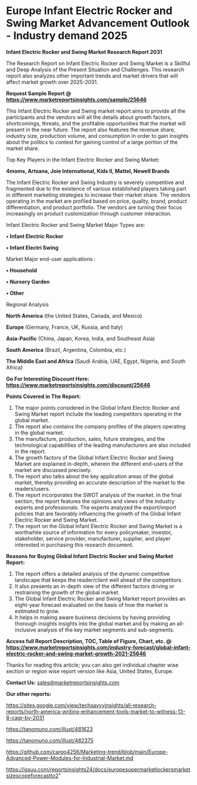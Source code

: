 # Europe Infant Electric Rocker and Swing Market Advancement Outlook - Industry demand 2025

<strong>Infant Electric Rocker and Swing Market Research Report 2031</strong>

The Research Report on Infant Electric Rocker and Swing Market is a Skillful and Deep Analysis of the Present Situation and Challenges. This research report also analyzes other important trends and market drivers that will affect market growth over 2025-2031.

<strong>Request Sample Report @ <a href=https://www.marketreportsinsights.com/sample/25646>https://www.marketreportsinsights.com/sample/25646</a></strong>

This Infant Electric Rocker and Swing market report aims to provide all the participants and the vendors will all the details about growth factors, shortcomings, threats, and the profitable opportunities that the market will present in the near future. The report also features the revenue share, industry size, production volume, and consumption in order to gain insights about the politics to contest for gaining control of a large portion of the market share.

Top Key Players in the Infant Electric Rocker and Swing Market:

<strong>4moms, Artsana, Joie International, Kids II, Mattel, Newell Brands</strong>

The Infant Electric Rocker and Swing Industry is severely competitive and fragmented due to the existence of various established players taking part in different marketing strategies to increase their market share. The vendors operating in the market are profiled based on price, quality, brand, product differentiation, and product portfolio. The vendors are turning their focus increasingly on product customization through customer interaction.

Infant Electric Rocker and Swing Market Major Types are:

<strong>• Infant Electric Rocker

• Infant Electri Swing</strong>

Market Major end-user applications :

<strong>• Household

• Nursery Garden

• Other</strong>

Regional Analysis

</u><strong><b>North America</b></strong> (the United States, Canada, and Mexico)

<strong><b>Europe </b></strong>(Germany, France, UK, Russia, and Italy)

<strong><b>Asia-Pacific</b></strong> (China, Japan, Korea, India, and Southeast Asia)

<strong><b>South America</b></strong> (Brazil, Argentina, Colombia, etc.)

<strong><b>The Middle East and Africa</b></strong> (Saudi Arabia, UAE, Egypt, Nigeria, and South Africa)

<strong>Go For Interesting Discount Here: <a href=https://www.marketreportsinsights.com/discount/25646>https://www.marketreportsinsights.com/discount/25646</a></strong>

<strong>Points Covered in The Report:</strong>
<ol>
  <li>The major points considered in the Global Infant Electric Rocker and Swing Market report include the leading competitors operating in the global market.</li>
  <li>The report also contains the company profiles of the players operating in the global market.</li>
  <li>The manufacture, production, sales, future strategies, and the technological capabilities of the leading manufacturers are also included in the report.</li>
  <li>The growth factors of the Global Infant Electric Rocker and Swing Market are explained in-depth, wherein the different end-users of the market are discussed precisely.</li>
  <li>The report also talks about the key application areas of the global market, thereby providing an accurate description of the market to the readers/users.</li>
  <li>The report incorporates the SWOT analysis of the market. In the final section, the report features the opinions and views of the industry experts and professionals. The experts analyzed the export/import policies that are favorably influencing the growth of the Global Infant Electric Rocker and Swing Market.</li>
  <li>The report on the Global Infant Electric Rocker and Swing Market is a worthwhile source of information for every policymaker, investor, stakeholder, service provider, manufacturer, supplier, and player interested in purchasing this research document.</li>
</ol>
<strong>Reasons for Buying Global Infant Electric Rocker and Swing Market Report:</strong>

<ol>
  <li>The report offers a detailed analysis of the dynamic competitive landscape that keeps the reader/client well ahead of the competitors.</li>
  <li>It also presents an in-depth view of the different factors driving or restraining the growth of the global market.</li>
  <li>The Global Infant Electric Rocker and Swing Market report provides an eight-year forecast evaluated on the basis of how the market is estimated to grow.</li>
  <li>It helps in making aware business decisions by having providing thorough insights insights into the global market and by making an all-inclusive analysis of the key market segments and sub-segments.</li>
</ol>
<strong>Access full Report Description, TOC, Table of Figure, Chart, etc. @ <a href=https://www.marketreportsinsights.com/industry-forecast/global-infant-electric-rocker-and-swing-market-growth-2021-25646>https://www.marketreportsinsights.com/industry-forecast/global-infant-electric-rocker-and-swing-market-growth-2021-25646</a></strong>


Thanks for reading this article; you can also get individual chapter wise section or region wise report version like Asia, United States, Europe.

<strong>Contact Us:</strong>
sales@marketreportsinsights.com

<strong>Our other reports:</strong>

<a href=https://sites.google.com/view/techsavvyinsights/all-research-reports/north-america-writing-enhancement-tools-market-to-witness-13-8-cagr-by-2031>https://sites.google.com/view/techsavvyinsights/all-research-reports/north-america-writing-enhancement-tools-market-to-witness-13-8-cagr-by-2031</a>

<a href=https://tanomuno.com/illust/481623>https://tanomuno.com/illust/481623</a>

<a href=https://tanomuno.com/illust/482375>https://tanomuno.com/illust/482375</a>

<a href=https://github.com/cargo4256/Marketing-trend/blob/main/Europe-Advanced-Power-Modules-for-Industrial-Market.md>https://github.com/cargo4256/Marketing-trend/blob/main/Europe-Advanced-Power-Modules-for-Industrial-Market.md</a>

<a href=https://issuu.com/reportsinsights24/docs/europesupermarketlockersmarketsizescopeforecastto2>https://issuu.com/reportsinsights24/docs/europesupermarketlockersmarketsizescopeforecastto2</a>"
